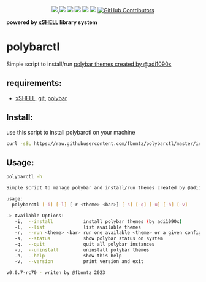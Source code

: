 <p align="center">
    <a href="https://www.codefactor.io/repository/github/fbnmtz/polybarctl/">
        <img src="https://www.codefactor.io/repository/github/fbnmtz/polybarctl/badge">
    </a>
    <a href="https://github.com/fbnmtz/polybarctl/issues"><img src="https://img.shields.io/github/issues/fbnmtz/polybarctl.svg"></a>
    <a href="https://img.shields.io/github/forks/fbnmtz/polybarctl.svg"><img src="https://img.shields.io/github/forks/fbnmtz/polybarctl.svg"></a>
    <a href="https://github.com/fbnmtz/polybarctl/stargazers"><img src="https://img.shields.io/github/stars/fbnmtz/polybarctl.svg"></a>
    <a href="https://github.com/fbnmtz/polybarctl/releases"><img src="https://img.shields.io/github/downloads/fbnmtz/polybarctl/total.svg"></a>
    <a href="https://repology.org/metapackage/polybarctl/versions"><img src="https://repology.org/badge/tiny-repos/polybarctl.svg"></a>
    <a href="https://github.com/fbnmtz/polybarctl/graphs/contributors">
      <img alt="GitHub Contributors" src="https://img.shields.io/github/contributors/fbnmtz/polybarctl" />
    </a>
</p>

<!-- <p align="center">
    <img width="250px" src="./docs/logo-torctl.png" align="center" />
</p> -->

**powered by [xSHELL](https://github.com/fbnmtz/xSHELL) library system**

# polybarctl

Simple script to install/run [polybar themes created by @adi1090x](https://github.com/adi1090x/polybar-themes)  

## requirements:

* [xSHELL](https://github.com/fbnmtz/xSHELL), [git](https://github.com/git/git), [polybar](https://github.com/polybar/polybar)

## Install:

use this script to install polybarctl on your machine

```bash
curl -sSL https://raw.githubusercontent.com/fbnmtz/polybarctl/master/install.sh | bash
```

## Usage:

```bash
polybarctl -h

Simple script to manage polybar and install/run themes created by @adi1090x

usage:
  polybarctl [-i] [-l] [-r <theme> <bar>] [-s] [-q] [-u] [-h] [-v]

-> Available Options:
   -i,  --install           install polybar themes (by adi1090x)
   -l,  --list              list available themes
   -r,  --run <theme> <bar> run one available <theme> or a given config_file (<bar> is optional when using a custom config file)
   -s,  --status            show polybar status on system
   -q,  --quit              quit all polybar instances
   -u,  --uninstall         uninstall polybar themes
   -h,  --help              show this help
   -v,  --version           print version and exit

v0.0.7-rc70 - writen by @fbnmtz 2023

```

<!-- ## TODO: -->